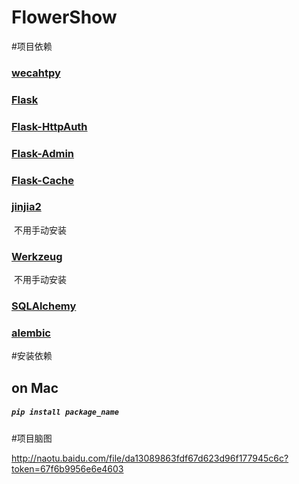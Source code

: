# FlowerShow
#项目依赖
### [wecahtpy](http://wechatpy.readthedocs.io/zh_CN/master/install.html)

### [Flask](http://flask.pocoo.org)

### [Flask-HttpAuth](https://flask-httpauth.readthedocs.io/en/latest/)

### [Flask-Admin](https://flask-admin.readthedocs.io/en/latest/introduction/)

### [Flask-Cache](http://www.pythondoc.com/flask-cache/#id4)

### [jinjia2](http://docs.jinkan.org/docs/jinja2/templates.html)

​	不用手动安装

### [Werkzeug](http://werkzeug.pocoo.org)

​	不用手动安装

### [SQLAlchemy](http://www.sqlalchemy.org)

### [alembic](http://alembic.zzzcomputing.com/en/latest/)




#安装依赖

##	on Mac
##### 		```pip install package_name```



#项目脑图

http://naotu.baidu.com/file/da13089863fdf67d623d96f177945c6c?token=67f6b9956e6e4603